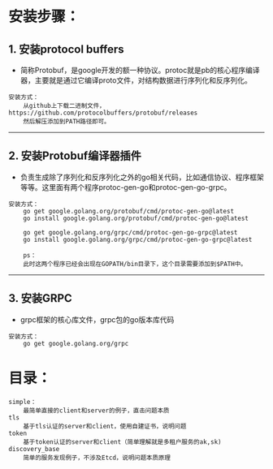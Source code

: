 # 安装步骤：

## 1. 安装protocol buffers
* 简称Protobuf，是google开发的额一种协议。protoc就是pb的核心程序编译器，主要就是通过它编译proto文件，对结构数据进行序列化和反序列化。

```
安装方式：
    从github上下载二进制文件，https://github.com/protocolbuffers/protobuf/releases 
    然后解压添加到PATH路径即可。
```

***

## 2. 安装Protobuf编译器插件
* 负责生成除了序列化和反序列化之外的go相关代码，比如通信协议、程序框架等等。这里面有两个程序protoc-gen-go和protoc-gen-go-grpc。

```
安装方式：
    go get google.golang.org/protobuf/cmd/protoc-gen-go@latest
    go install google.golang.org/protobuf/cmd/protoc-gen-go@latest
    
    go get google.golang.org/grpc/cmd/protoc-gen-go-grpc@latest
    go install google.golang.org/grpc/cmd/protoc-gen-go-grpc@latest
    
    ps：
    此时这两个程序已经会出现在GOPATH/bin目录下，这个目录需要添加到$PATH中。
```

***

## 3. 安装GRPC
* grpc框架的核心库文件，grpc包的go版本库代码

```
安装方式：
    go get google.golang.org/grpc
```

# 目录：
```
simple：
    最简单直接的client和server的例子，直击问题本质
tls
    基于tls认证的server和client，使用自建证书，说明问题
token
    基于token认证的server和client（简单理解就是多租户服务的ak,sk)
discovery_base
    简单的服务发现例子，不涉及Etcd，说明问题本质原理
```